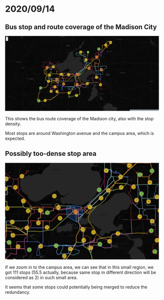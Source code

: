 # 2020/09/14

## Bus stop and route coverage of the Madison City

![](../assets/reports/0914-1.png)

This shows the bus route coverage of the Madison city, also with the stop density.

Most stops are around Washington avenue and the campus area, which is expected.

## Possibly too-dense stop area

![](../assets/reports/0914-2.png)

If we zoom in to the campus area, we can see that in this small region, we got 111 stops 
(55.5 actually, because same stop in different direction will be considered as 2) in such small area.

It seems that some stops could potentially being merged to reduce the redundancy.
